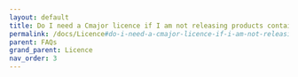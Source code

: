 ```yaml
---
layout: default
title: Do I need a Cmajor licence if I am not releasing products containing Cmajor?
permalink: /docs/Licence#do-i-need-a-cmajor-licence-if-i-am-not-releasing-products-containing-cmajor
parent: FAQs
grand_parent: Licence
nav_order: 3
---
```

